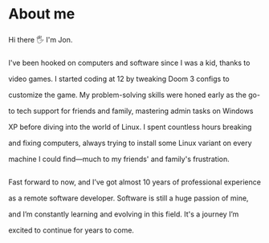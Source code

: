 # About me

Hi there 🖐️ I'm Jon.

I've been hooked on computers and software since I was a kid, thanks to video games. I started coding at 12 by tweaking Doom 3 configs to customize the game. My problem-solving skills were honed early as the go-to tech support for friends and family, mastering admin tasks on Windows XP before diving into the world of Linux. I spent countless hours breaking and fixing computers, always trying to install some Linux variant on every machine I could find—much to my friends' and family's frustration.

Fast forward to now, and I’ve got almost 10 years of professional experience as a remote software developer. Software is still a huge passion of mine, and I’m constantly learning and evolving in this field. It's a journey I’m excited to continue for years to come.

<style>
p {
    line-height: 2rem;
}
</style>
